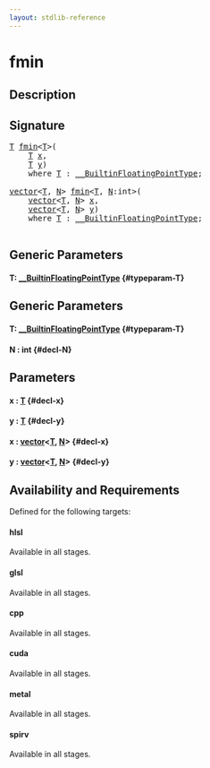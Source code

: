 ```yaml
---
layout: stdlib-reference
---
```


# fmin

## Description





## Signature 

<pre>
<a href="/stdlib-reference/global-decls/fmin#typeparam-T" class="code_type">T</a> <a href="/stdlib-reference/global-decls/fmin">fmin</a>&lt;<a href="/stdlib-reference/global-decls/fmin#typeparam-T" class="code_type">T</a>&gt;(
    <a href="/stdlib-reference/global-decls/fmin#typeparam-T" class="code_type">T</a> <a href="/stdlib-reference/global-decls/fmin#decl-x" class="code_param">x</a>,
    <a href="/stdlib-reference/global-decls/fmin#typeparam-T" class="code_type">T</a> <a href="/stdlib-reference/global-decls/fmin#decl-y" class="code_param">y</a>)
    <span class='code_keyword'>where</span> <a href="/stdlib-reference/global-decls/fmin#typeparam-T" class="code_type">T</a> : <a href="/stdlib-reference/interfaces/BuiltinFloatingPointType/index">__BuiltinFloatingPointType</a>;

<a href="/stdlib-reference/types/vector/index">vector</a>&lt;<a href="/stdlib-reference/types/vector/index#typeparam-T" class="code_type">T</a>, <a href="/stdlib-reference/types/vector/index#decl-N" class="code_var">N</a>&gt; <a href="/stdlib-reference/global-decls/fmin">fmin</a>&lt;<a href="/stdlib-reference/global-decls/fmin#typeparam-T" class="code_type">T</a>, <a href="/stdlib-reference/global-decls/fmin#decl-N" class="code_var">N</a>:int&gt;(
    <a href="/stdlib-reference/types/vector/index">vector</a>&lt;<a href="/stdlib-reference/types/vector/index#typeparam-T" class="code_type">T</a>, <a href="/stdlib-reference/types/vector/index#decl-N" class="code_var">N</a>&gt; <a href="/stdlib-reference/global-decls/fmin#decl-x" class="code_param">x</a>,
    <a href="/stdlib-reference/types/vector/index">vector</a>&lt;<a href="/stdlib-reference/types/vector/index#typeparam-T" class="code_type">T</a>, <a href="/stdlib-reference/types/vector/index#decl-N" class="code_var">N</a>&gt; <a href="/stdlib-reference/global-decls/fmin#decl-y" class="code_param">y</a>)
    <span class='code_keyword'>where</span> <a href="/stdlib-reference/global-decls/fmin#typeparam-T" class="code_type">T</a> : <a href="/stdlib-reference/interfaces/BuiltinFloatingPointType/index">__BuiltinFloatingPointType</a>;

</pre>

## Generic Parameters

#### T: [\_\_BuiltinFloatingPointType](/stdlib-reference/interfaces/BuiltinFloatingPointType/index) {#typeparam-T}

## Generic Parameters

#### T: [\_\_BuiltinFloatingPointType](/stdlib-reference/interfaces/BuiltinFloatingPointType/index) {#typeparam-T}
#### N  : int {#decl-N}

## Parameters

#### x  : [T](/stdlib-reference/global-decls/fmin#typeparam-T) {#decl-x}
#### y  : [T](/stdlib-reference/global-decls/fmin#typeparam-T) {#decl-y}
#### x  : [vector](/stdlib-reference/types/vector/index)\<[T](/stdlib-reference/types/vector/index#typeparam-T), [N](/stdlib-reference/types/vector/index#decl-N)\> {#decl-x}
#### y  : [vector](/stdlib-reference/types/vector/index)\<[T](/stdlib-reference/types/vector/index#typeparam-T), [N](/stdlib-reference/types/vector/index#decl-N)\> {#decl-y}

## Availability and Requirements

Defined for the following targets:

#### hlsl
Available in all stages.

#### glsl
Available in all stages.

#### cpp
Available in all stages.

#### cuda
Available in all stages.

#### metal
Available in all stages.

#### spirv
Available in all stages.



